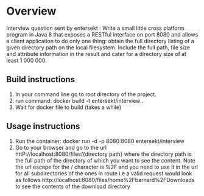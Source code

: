 # Overview
Interview question sent by entersekt : 
Write a small little cross platform program in Java 8 that exposes a RESTful interface on port
8080 and allows a client application to do only one thing: obtain the full directory listing of a
given directory path on the local filesystem. Include the full path, file size and attribute
information in the result and cater for a directory size of at least 1 000 000.

## Build instructions
1. In your command line go to root directory of the project.
2. run command: docker build -t entersekt/interview .
3. Wait for docker file to build (takes a while)
 

## Usage instructions
1. Run the container: docker run -d -p 8080:8080 entersekt/interview
2. Go to your browser and go to the url  httP://localhost:8080/files/{directory path} where the directory
path is the full path of the directory of which you want to see the content. Note the url escape for 
the / character is %2F and you need to use it in the url for all subdirectories of the ones in route i.e 
a valid request would look as follows http://localhost:8080/files/home%2Fbarnard%2FDownloads to see the 
contents of the download directory